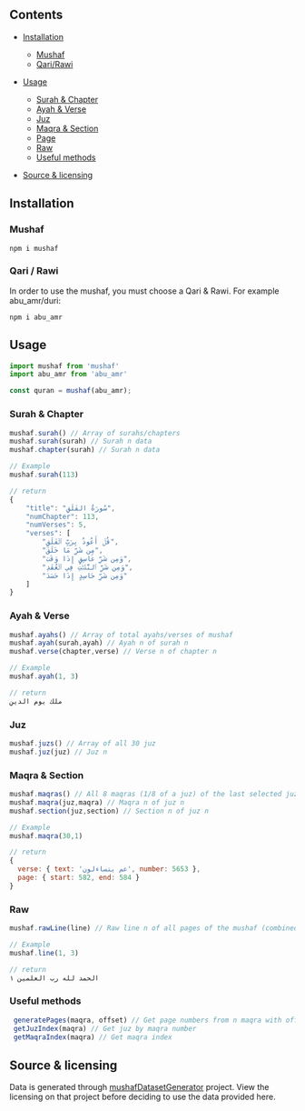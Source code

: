 ## Contents

- [Installation](#installation)
  - [Mushaf](#mushaf)
  - [Qari/Rawi](#qari--rawi)
- [Usage](#usage)
	 - [Surah & Chapter ](#surah--chapter)
	 -  [Ayah & Verse](#ayah--verse)
	 - [Juz](#juz)
	 - [Maqra & Section](#maqra--section)
	 - [Page](#page)
	 - [Raw](#raw)
	 - [Useful methods](#useful-methods)

- [Source & licensing](#raw)



## Installation

### Mushaf

```shell 
npm i mushaf
```

### Qari / Rawi

In order to use the mushaf, you must choose a Qari & Rawi. For example abu_amr/duri:

```shell 
npm i abu_amr
```

## Usage

```js
import mushaf from 'mushaf'
import abu_amr from 'abu_amr'

const quran = mushaf(abu_amr);
```

###  Surah & Chapter

```js
mushaf.surah() // Array of surahs/chapters
mushaf.surah(surah) // Surah n data
mushaf.chapter(surah) // Surah n data
```

```js
// Example
mushaf.surah(113)

// return
{
	"title": "سُورَةُ الفَلَقِ",
	"numChapter": 113,
	"numVerses": 5,
	"verses": [
		"قُلۡ أَعُوذُ بِرَبِّ ٱلۡفَلَقِ",
		"مِن شَرِّ مَا خَلَقَ",
		"وَمِن شَرِّ غَاسِقٍ إِذَا وَقَبَ",
		"وَمِن شَرِّ ٱلنَّفَّٰثَٰتِ فِي ٱلۡعُقَدِ",
		"وَمِن شَرِّ حَاسِدٍ إِذَا حَسَدَ"
	]
}
```

###  Ayah & Verse
```js
mushaf.ayahs() // Array of total ayahs/verses of mushaf
mushaf.ayah(surah,ayah) // Ayah n of surah n
mushaf.verse(chapter,verse) // Verse n of chapter n
```
```js
// Example
mushaf.ayah(1, 3)

// return
ملك يوم الدينِ
```

###  Juz
```js
mushaf.juzs() // Array of all 30 juz
mushaf.juz(juz) // Juz n
```

###  Maqra & Section
```js
mushaf.maqras() // All 8 maqras (1/8 of a juz) of the last selected juz (or 1 by default)
mushaf.maqra(juz,maqra) // Maqra n of juz n
mushaf.section(juz,section) // Section n of juz n
```
```js
// Example
mushaf.maqra(30,1)

// return
{
  verse: { text: 'عم يتساءلون', number: 5653 },
  page: { start: 582, end: 584 }
}
```

###  Raw
```js
mushaf.rawLine(line) // Raw line n of all pages of the mushaf (combined)
```

```js
// Example 
mushaf.line(1, 3)

// return
الحمد لله رب العلمين ١
```

### Useful methods

```js
 generatePages(maqra, offset) // Get page numbers from n maqra with offset
 getJuzIndex(maqra) // Get juz by maqra number
 getMaqraIndex(maqra) // Get maqra index
 ```


## Source & licensing
Data is generated through [mushafDatasetGenerator](https://github.com/saqfish/mushafDatasetGenerator) project.
View the licensing on that project before deciding to use the data provided here.
